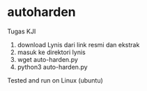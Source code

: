 # autoharden
Tugas KJI
1. download Lynis dari link resmi dan ekstrak
2. masuk ke direktori lynis
3. wget auto-harden.py
4. python3 auto-harden.py

Tested and run on Linux (ubuntu)
